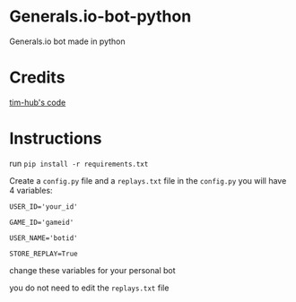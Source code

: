 # Generals.io-bot-python
Generals.io bot made in python

# Credits
[tim-hub's code](https://github.com/tim-hub/generals.io-python-bot-TNT)

# Instructions

run ```pip install -r requirements.txt```

Create a ```config.py``` file and a ```replays.txt``` file
in the ```config.py``` you will have 4 variables:

```USER_ID='your_id'```

```GAME_ID='gameid'```

```USER_NAME='botid'```

```STORE_REPLAY=True```

change these variables for your personal bot

you do not need to edit the ```replays.txt``` file
